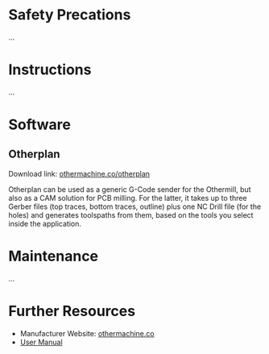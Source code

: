 <!-- TITLE: Othermill -->
<!-- SUBTITLE: Instructions on using and maintaining the Othermill CNC -->

# Safety Precations
…

# Instructions
…

# Software

## Otherplan

Download link: [othermachine.co/otherplan](https://othermachine.co/otherplan/)

Otherplan can be used  as a generic G-Code sender for the Othermill, but also as a CAM solution for PCB milling. For the latter, it takes up to three  Gerber files (top traces, bottom traces, outline) plus one NC Drill file (for the holes) and generates toolspaths from them, based on the tools you select inside the application.

# Maintenance
…

# Further Resources

- Manufacturer Website: [othermachine.co](https://othermachine.co/)
- [User Manual](https://othermachine.co/support/)
